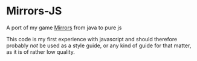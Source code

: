 # Mirrors-JS
A port of my game [Mirrors](https://github.com/ajweeks/mirrors) from java to pure js

This code is my first experience with javascript and should therefore probably *not* be used as a style guide, or any kind of guide for that matter, as it is of rather low quality.
